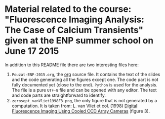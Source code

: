 # Material related to the course: "Fluorescence Imaging Analysis: The Case of Calcium Transients" given at the ENP summer school on June 17 2015

In addition to this README file there are two interesting files here:

1. `Pouzat-ENP-2015.org`, the [org](http://orgmode.org/) source file. It contains the text of the slides and the code generating all the figures except one. The code part is not fully documented yet (close to the end). `Python` is used for the analysis. The file is a pure `UTF-8` file and can be opened with any editor. The text and code parts are straightforward to identify.
2. `zerosept_vanVliet1998F3.png`, the only figure that is not generated by a computation. It is taken from: L. van Vliet et col. (1998) [Digital Fluorescence Imaging Using Cooled CCD Array Cameras](http://homepage.tudelft.nl/e3q6n/publications/1998/AP98LVDSTY/AP98LVDSTY.html) (figure 3).
